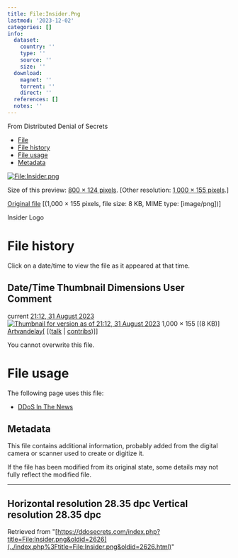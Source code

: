 ```yaml
---
title: File:Insider.Png
lastmod: '2023-12-02'
categories: []
info:
  dataset:
    country: ''
    type: ''
    source: ''
    size: ''
  download:
    magnet: ''
    torrent: ''
    direct: ''
  references: []
  notes: ''
---
```




From Distributed Denial of Secrets

- [File](./File:Insider.png.html#file)
- [File history](./File:Insider.png.html#filehistory)
- [File usage](./File:Insider.png.html#filelinks)
- [Metadata](./File:Insider.png.html#metadata)

[![File:Insider.png](../images/thumb/3/3b/Insider.png/800px-Insider.png%3F20230831211227)](../images/3/3b/Insider.png)

Size of this preview: [800 × 124
pixels](../images/thumb/3/3b/Insider.png/800px-Insider.png).
[Other resolution: [1,000 × 155
pixels](../images/3/3b/Insider.png).]

[Original file](../images/3/3b/Insider.png "Insider.png")
‎[(1,000 × 155 pixels, file size: 8 KB, MIME type:
[image/png])]

Insider Logo

# File history

Click on a date/time to view the file as it appeared at that time.

Date/Time Thumbnail Dimensions User Comment
---
current [21:12, 31 August 2023](../images/3/3b/Insider.png) [![Thumbnail for version as of 21:12, 31 August 2023](../images/thumb/3/3b/Insider.png/120px-Insider.png%3F20230831211227)](../images/3/3b/Insider.png) 1,000 × 155 [(8 KB)] [Artvandelay](../index.php%3Ftitle=User:Artvandelay&action=edit&redlink=1.html "User:Artvandelay (page does not exist)")[ [([talk](../index.php%3Ftitle=User_talk:Artvandelay&action=edit&redlink=1.html "User talk:Artvandelay (page does not exist)") | [contribs](./Special:Contributions/Artvandelay.html "Special:Contributions/Artvandelay"))]]

You cannot overwrite this file.

# File usage

The following page uses this file:

- [DDoS In The News](DDoS_In_The_News.html "DDoS In The News")

## Metadata

This file contains additional information, probably added from the
digital camera or scanner used to create or digitize it.

If the file has been modified from its original state, some details may
not fully reflect the modified file.

---
Horizontal resolution 28.35 dpc
Vertical resolution 28.35 dpc
---

Retrieved from
"[https://ddosecrets.com/index.php?title=File:Insider.png&oldid=2626](../index.php%3Ftitle=File:Insider.png&oldid=2626.html)"

